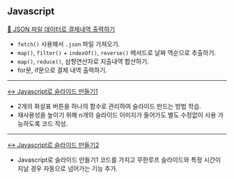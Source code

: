 ## Javascript

[📄 JSON 파일 데이터로 결제내역 출력하기](https://velog.io/@sweet_pumpkin/Megabyte-School-JSON-%ED%8C%8C%EC%9D%BC-%EB%8D%B0%EC%9D%B4%ED%84%B0-%EA%B0%80%EC%A0%B8%EC%99%80%EC%84%9C-%EB%A6%AC%EC%8A%A4%ED%8A%B8-%EB%A7%8C%EB%93%A4%EA%B8%B0)<br />
  - `fetch()` 사용해서 `.json` 파일 가져오기.
  - `map()`, `filter()` + `indexOf()`, `reverse()` 메서드로 날짜 역순으로 추출하기.
  - `map()`, `reduce()`, 삼항연산자로 지출내역 합산하기.
  - for문, if문으로 결제 내역 출력하기.

---

[↔ Javascript로 슬라이드 만들기1](https://velog.io/@sweet_pumpkin/Megabyte-School-Javascript%EB%A1%9C-%EC%8A%AC%EB%9D%BC%EC%9D%B4%EB%93%9C-%EB%A7%8C%EB%93%A4%EA%B8%B0)<br />
  - 2개의 화살표 버튼을 하나의 함수로 관리하여 슬라이드 만드는 방법 학습.
  - 재사용성을 높이기 위해 n개의 슬라이드 이미지가 들어가도 별도 수정없이 사용 가능하도록 코드 작성.

---

[↔ Javascript로 슬라이드 만들기2](https://velog.io/@sweet_pumpkin/Megabyte-School-%EB%AC%B4%ED%95%9C%EC%9C%BC%EB%A1%9C-%EC%A6%90%EA%B8%B0%EB%8A%94-%EC%8A%AC%EB%9D%BC%EC%9D%B4%EB%93%9C-%EB%A7%8C%EB%93%A4%EA%B8%B0-%EB%AC%B4%ED%95%9C%EB%A3%A8%ED%94%84%EC%9E%90%EB%8F%99%EB%B3%80%ED%99%98)<br />
  - Javascript로 슬라이드 만들기1 코드를 가지고 무한루프 슬라이드와 특정 시간이 지날 경우 자동으로 넘어가는 기능 추가.